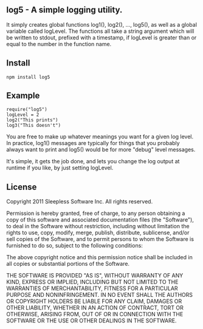 
log5 - A simple logging utility.  
------------------------------------

It simply creates global functions log1(), log2(), ..., log5(), as well as a global
variable called logLevel.  The functions all take a string argument which will be 
written to stdout, prefixed with a timestamp, if logLevel is greater than or equal
to the number in the function name.

## Install
	
	npm install log5

## Example

	require("log5")
	logLevel = 2
	log2("This prints")
	log3("This doesn't")

You are free to make up whatever meanings you want for a given log level.
In practice, log1() messages are typically for things that you probably always want to print
and log5() would be for more "debug" level messages.

It's simple, it gets the job done, and lets you change the log output at runtime if you like, by just
setting logLevel.

## License

Copyright 2011 Sleepless Software Inc. All rights reserved.

Permission is hereby granted, free of charge, to any person obtaining a copy
of this software and associated documentation files (the "Software"), to
deal in the Software without restriction, including without limitation the
rights to use, copy, modify, merge, publish, distribute, sublicense, and/or
sell copies of the Software, and to permit persons to whom the Software is
furnished to do so, subject to the following conditions:

The above copyright notice and this permission notice shall be included in
all copies or substantial portions of the Software.

THE SOFTWARE IS PROVIDED "AS IS", WITHOUT WARRANTY OF ANY KIND, EXPRESS OR
IMPLIED, INCLUDING BUT NOT LIMITED TO THE WARRANTIES OF MERCHANTABILITY,
FITNESS FOR A PARTICULAR PURPOSE AND NONINFRINGEMENT. IN NO EVENT SHALL THE
AUTHORS OR COPYRIGHT HOLDERS BE LIABLE FOR ANY CLAIM, DAMAGES OR OTHER
LIABILITY, WHETHER IN AN ACTION OF CONTRACT, TORT OR OTHERWISE, ARISING
FROM, OUT OF OR IN CONNECTION WITH THE SOFTWARE OR THE USE OR OTHER DEALINGS
IN THE SOFTWARE. 
